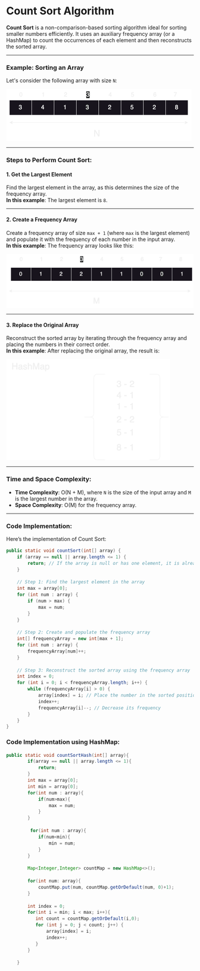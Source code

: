 # Count Sort Algorithm

**Count Sort** is a non-comparison-based sorting algorithm ideal for sorting smaller numbers efficiently. It uses an auxiliary frequency array (or a HashMap) to count the occurrences of each element and then reconstructs the sorted array.

---

### Example: Sorting an Array

Let's consider the following array with size `N`:

![Example](../../../assets/count_sort_1.png)

---

### Steps to Perform Count Sort:

#### 1. Get the Largest Element
Find the largest element in the array, as this determines the size of the frequency array.  
**In this example**: The largest element is `8`.

---

#### 2. Create a Frequency Array
Create a frequency array of size `max + 1` (where `max` is the largest element) and populate it with the frequency of each number in the input array.  
**In this example**: The frequency array looks like this:

![Example](../../../assets/count_sort_2.png)

---

#### 3. Replace the Original Array
Reconstruct the sorted array by iterating through the frequency array and placing the numbers in their correct order.  
**In this example**: After replacing the original array, the result is:

![Example](../../../assets/count_sort_3.png)

---

### Time and Space Complexity:
- **Time Complexity**: O(N + M), where `N` is the size of the input array and `M` is the largest number in the array.
- **Space Complexity**: O(M) for the frequency array.

---

### Code Implementation:

Here’s the implementation of Count Sort:

```java
public static void countSort(int[] array) {
    if (array == null || array.length <= 1) {
        return; // If the array is null or has one element, it is already sorted
    }

    // Step 1: Find the largest element in the array
    int max = array[0];
    for (int num : array) {
        if (num > max) {
            max = num;
        }
    }

    // Step 2: Create and populate the frequency array
    int[] frequencyArray = new int[max + 1];
    for (int num : array) {
        frequencyArray[num]++;
    }

    // Step 3: Reconstruct the sorted array using the frequency array
    int index = 0;
    for (int i = 0; i < frequencyArray.length; i++) {
        while (frequencyArray[i] > 0) {
            array[index] = i; // Place the number in the sorted position
            index++;
            frequencyArray[i]--; // Decrease its frequency
        }
    }
}
```

### Code Implementation using HashMap:

```java
public static void countSortHash(int[] array){
        if(array == null || array.length <= 1){
            return;
        }
        int max = array[0];
        int min = array[0];
        for(int num : array){
            if(num>max){
                max = num;
            }
        }

         for(int num : array){
            if(num<min){
                min = num;
            }
        }

        Map<Integer,Integer> countMap = new HashMap<>();

        for(int num: array){
            countMap.put(num, countMap.getOrDefault(num, 0)+1);
        }

        int index = 0;
        for(int i = min; i < max; i++){
           int count = countMap.getOrDefault(i,0);
           for (int j = 0; j < count; j++) {
               array[index] = i;
               index++;
           }
        }
       
    }
```

